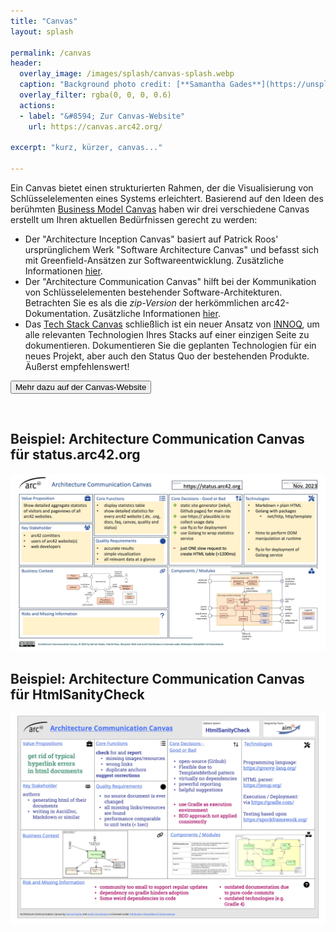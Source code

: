 ```yaml
---
title: "Canvas"
layout: splash

permalink: /canvas
header:
  overlay_image: /images/splash/canvas-splash.webp
  caption: "Background photo credit: [**Samantha Gades**](https://unsplash.com/de/@srosinger3997)"
  overlay_filter: rgba(0, 0, 0, 0.6)
  actions:
  - label: "&#8594; Zur Canvas-Website"
    url: https://canvas.arc42.org/

excerpt: "kurz, kürzer, canvas..."

---
```




Ein Canvas bietet einen strukturierten Rahmen, der die Visualisierung von Schlüsselelementen eines Systems erleichtert.
Basierend auf den Ideen des berühmten [Business Model Canvas](https://www.strategyzer.com) haben wir drei verschiedene Canvas erstellt
um Ihren aktuellen Bedürfnissen gerecht zu werden:

- Der "Architecture Inception Canvas" basiert auf Patrick Roos' ursprünglichem Werk "Software Architecture Canvas" und befasst sich mit Greenfield-Ansätzen zur Softwareentwicklung. Zusätzliche Informationen [hier](https://canvas.arc42.org/architecture-inception-canvas).
- Der "Architecture Communication Canvas" hilft bei der Kommunikation von Schlüsselelementen bestehender Software-Architekturen. Betrachten Sie es als die _zip-Version_ der herkömmlichen arc42-Dokumentation. Zusätzliche Informationen [hier](https://canvas.arc42.org/architecture-communication-canvas).
- Das [Tech Stack Canvas](https://techstackcanvas.io) schließlich ist ein neuer Ansatz von [INNOQ](https://innoq.com), um alle relevanten Technologien Ihres Stacks auf einer einzigen Seite zu dokumentieren. Dokumentieren Sie die geplanten Technologien für ein neues Projekt, aber auch den Status Quo der bestehenden Produkte. Äußerst empfehlenswert!


<a href="https://canvas.arc42.org/"><button class="button buttonRoyalBlue buttonCanvas">Mehr dazu auf der Canvas-Website</button></a>

<br>

<div class="flex-container-canvas-examples">
  <div class="flex-item-canvas-examples">
    <h2> Beispiel: Architecture Communication Canvas für status.arc42.org </h2>
    <p><a href="https://canvas.arc42.org/canvas-details/acc-status-arc42-org"><img class="canvas-image" src="/images/acc-status-arc42-org.webp" alt="Architecture Communication Canvas für status.arc42.org"/></a></p>
  </div>

  <div class="flex-item-canvas-examples">
    <h2> Beispiel: Architecture Communication Canvas für HtmlSanityCheck </h2>
    <p><a href="https://canvas.arc42.org/examples"><img class="canvas-image" src="/images/acc-4-htmlSanityCheck.png.webp" alt="Architecture Communication Canvas für HtmlSanityCheck"/></a></p>
  </div>
</div>

